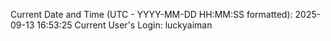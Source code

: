 Current Date and Time (UTC - YYYY-MM-DD HH:MM:SS formatted): 2025-09-13 16:53:25
Current User's Login: luckyaiman
